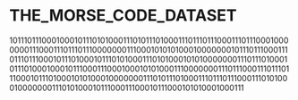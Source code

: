 # THE_MORSE_CODE_DATASET

1011101110001000101110101000111010111010001110111011100011101110001000000011100011101110111000000011100010101010001000000010111011100011101110111000101110100010111010100011101010001010100000001110111010001011101000100010111000111000100010101000111000000011101110001110111011100010111010001010100010000000111010111010001110111011100011101010001000000011101010001011100011100010111000101010001000111
